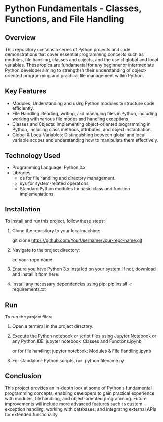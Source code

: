 # Python Fundamentals - Classes, Functions, and File Handling


## Overview

This repository contains a series of Python projects and code demonstrations that cover essential programming concepts such as modules, file handling, classes and objects, and the use of global and local variables. These topics are fundamental for any beginner or intermediate Python developer aiming to strengthen their understanding of object-oriented programming and practical file management within Python.

## Key Features

* Modules: Understanding and using Python modules to structure code efficiently.
* File Handling: Reading, writing, and managing files in Python, including working with various file modes and handling exceptions.
* Classes and Objects: Implementing object-oriented programming in Python, including class methods, attributes, and object instantiation.
* Global & Local Variables: Distinguishing between global and local variable scopes and understanding how to manipulate them effectively.

## Technology Used

* Programming Language: Python 3.x
* Libraries:
  * os for file handling and directory management.
  * sys for system-related operations
  * Standard Python modules for basic class and function   implementations

## Installation

To install and run this project, follow these steps:

1. Clone the repository to your local machine:

   git clone https://github.com/YourUsername/your-repo-name.git

2. Navigate to the project directory:

   cd your-repo-name

3. Ensure you have Python 3.x installed on your system. If not,   download and install it from here.

4. Install any necessary dependencies using pip:
   pip install -r requirements.txt
    
## Run

To run the project files:

1. Open a terminal in the project directory.
2. Execute the Python notebook or script files using Jupyter Notebook or any Python IDE:
jupyter notebook: Classes and Functions.ipynb

   or for file handling:
   jupyter notebook: Modules & File Handling.ipynb

3. For standalone Python scripts, run:
   python filename.py
## Conclusion

This project provides an in-depth look at some of Python's fundamental programming concepts, enabling developers to gain practical experience with modules, file handling, and object-oriented programming. Future improvements will include more advanced features such as custom exception handling, working with databases, and integrating external APIs for extended functionality.
